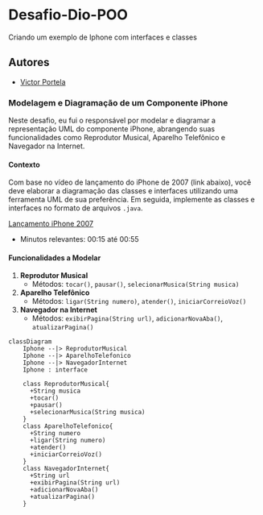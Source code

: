 # Desafio-Dio-POO
 Criando um exemplo de Iphone com interfaces e classes

 ## Autores
- [Victor Portela](https://github.com/VictorPortela01)

### Modelagem e Diagramação de um Componente iPhone

Neste desafio, eu fui o  responsável por modelar e diagramar a representação UML do componente iPhone, abrangendo suas funcionalidades como Reprodutor Musical, Aparelho Telefônico e Navegador na Internet.

#### Contexto
Com base no vídeo de lançamento do iPhone de 2007 (link abaixo), você deve elaborar a diagramação das classes e interfaces utilizando uma ferramenta UML de sua preferência. Em seguida, implemente as classes e interfaces no formato de arquivos `.java`.

[Lançamento iPhone 2007](https://www.youtube.com/watch?v=9ou608QQRq8)
- Minutos relevantes: 00:15 até 00:55

#### Funcionalidades a Modelar
1. **Reprodutor Musical**
   - Métodos: `tocar()`, `pausar()`, `selecionarMusica(String musica)`
2. **Aparelho Telefônico**
   - Métodos: `ligar(String numero)`, `atender()`, `iniciarCorreioVoz()`
3. **Navegador na Internet**
   - Métodos: `exibirPagina(String url)`, `adicionarNovaAba()`, `atualizarPagina()`

```mermaid
classDiagram
    Iphone --|> ReprodutorMusical
    Iphone --|> AparelhoTelefonico
    Iphone --|> NavegadorInternet
    Iphone : interface
   
    class ReprodutorMusical{
      +String musica
      +tocar()
      +pausar()
      +selecionarMusica(String musica)
    }
    class AparelhoTelefonico{
      +String numero
      +ligar(String numero)
      +atender()
      +iniciarCorreioVoz()
    }
    class NavegadorInternet{
      +String url
      +exibirPagina(String url)
      +adicionarNovaAba()
      +atualizarPagina()
    }
